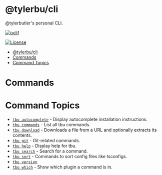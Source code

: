 # @tylerbu/cli

@tylerbutler's personal CLI.

[![oclif](https://badgers.space/badge/oclif/3.9.1?color=71c405&icon=feather-terminal)](https://oclif.io)
<!-- [![npm](https://badgers.space/npm/name/tylerbu/cli)]() -->
[![License](https://badgers.space/github/license/tylerbutler/FluidFramework)](https://github.com/tylerbutler/tylerbu-cli/blob/main/LICENSE)

<!-- toc -->
* [@tylerbu/cli](#tylerbucli)
* [Commands](#commands)
* [Command Topics](#command-topics)
<!-- tocstop -->

# Commands

<!-- commands -->
# Command Topics

* [`tbu autocomplete`](docs/autocomplete.md) - Display autocomplete installation instructions.
* [`tbu commands`](docs/commands.md) - List all tbu commands.
* [`tbu download`](docs/download.md) - Downloads a file from a URL and optionally extracts its contents.
* [`tbu git`](docs/git.md) - Git-related commands.
* [`tbu help`](docs/help.md) - Display help for tbu.
* [`tbu search`](docs/search.md) - Search for a command.
* [`tbu sort`](docs/sort.md) - Commands to sort config files like tsconfigs.
* [`tbu version`](docs/version.md)
* [`tbu which`](docs/which.md) - Show which plugin a command is in.

<!-- commandsstop -->
